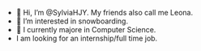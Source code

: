 - 👋 Hi, I’m @SylviaHJY. My friends also call me Leona.
- 👀 I’m interested in snowboarding. 
- 🌱 I currently majore in Computer Science.
- I am looking for an internship/full time job.

<!---
SylviaHJY/SylviaHJY is a ✨ special ✨ repository because its `README.md` (this file) appears on your GitHub profile.
You can click the Preview link to take a look at your changes.
--->

